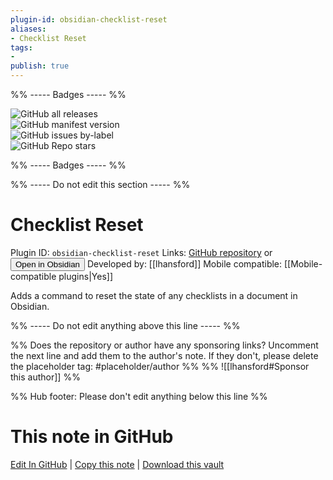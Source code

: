 ```yaml
---
plugin-id: obsidian-checklist-reset
aliases:
- Checklist Reset
tags: 
- 
publish: true
---
```


%% ----- Badges ----- %%

![GitHub all releases](https://img.shields.io/github/downloads/lhansford/obsidian-checklist-reset/total?color=573E7A&logo=github&style=for-the-badge)   
![GitHub manifest version](https://img.shields.io/github/manifest-json/v/lhansford/obsidian-checklist-reset?color=573E7A&logo=github&style=for-the-badge)   
![GitHub issues by-label](https://img.shields.io/github/issues/lhansford/obsidian-checklist-reset/help%20wanted?color=573E7A&logo=github&style=for-the-badge)   
![GitHub Repo stars](https://img.shields.io/github/stars/lhansford/obsidian-checklist-reset?color=573E7A&logo=github&style=for-the-badge)

%% ----- Badges ----- %%

%% ----- Do not edit this section ----- %%

# Checklist Reset

Plugin ID: `obsidian-checklist-reset`
Links: [GitHub repository](https://github.com/lhansford/obsidian-checklist-reset) or [<button id=HH>Open in Obsidian</button>](obsidian://show-plugin?id=obsidian-checklist-reset)
Developed by: [[lhansford]]
Mobile compatible: [[Mobile-compatible plugins|Yes]]

Adds a command to reset the state of any checklists in a document in Obsidian.

%% ----- Do not edit anything above this line ----- %% 

%% Does the repository or author have any sponsoring links? Uncomment the next line and add them to the author's note. If they don't, please delete the placeholder tag: #placeholder/author %%
%% ![[lhansford#Sponsor this author]] %%

%% Hub footer: Please don't edit anything below this line %%

# This note in GitHub

<span class="git-footer">[Edit In GitHub](https://github.dev/obsidian-community/obsidian-hub/blob/main/02%20-%20Community%20Expansions/02.05%20All%20Community%20Expansions/Plugins/obsidian-checklist-reset.md "git-hub-edit-note") | [Copy this note](https://raw.githubusercontent.com/obsidian-community/obsidian-hub/main/02%20-%20Community%20Expansions/02.05%20All%20Community%20Expansions/Plugins/obsidian-checklist-reset.md "git-hub-copy-note") | [Download this vault](https://github.com/obsidian-community/obsidian-hub/archive/refs/heads/main.zip "git-hub-download-vault") </span>
